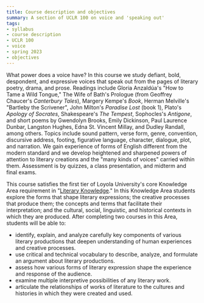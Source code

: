 ```yaml
---
title: Course description and objectives
summary: A section of UCLR 100 on voice and 'speaking out'
tags:
- syllabus
- course description
- UCLR 100
- voice
- spring 2023
- objectives
---
```


What power does a voice have?
In this course we study defiant, bold, despondent, and expressive voices that speak out from the pages of literary poetry, drama, and prose.
Readings include
Gloria Anzaldúa's "How to Tame a Wild Tongue,"
The Wife of Bath's Prologue (from Geoffrey Chaucer's *Canterbury Tales*),
Margery Kempe's *Book*,
Herman Melville's "Bartleby the Scrivener",
John Milton's *Paradise Lost* (book 1),
Plato's *Apology of Socrates*,
Shakespeare's *The Tempest*,
Sophocles's *Antigone*,
and short poems by
Gwendolyn Brooks,
Emily Dickinson,
Paul Laurence Dunbar,
Langston Hughes,
Edna St. Vincent Millay,
and
Dudley Randall,
among others.
Topics include sound pattern, verse form, genre, convention, discursive address, footing, figurative language, character, dialogue, plot, and narration.
We gain experience of forms of English different from the modern standard and we develop heightened and sharpened powers of attention to literary creations and the "many kinds of voices" carried within them.
Assessment is by quizzes, a class presentation, and midterm and final exams.

This course satisfies the first tier of Loyola University's core Knowledge Area requirement in "[Literary Knowledge](https://www.luc.edu/core/litknowcoursesub-first.shtml)."
In this Knowledge Area students explore the forms that shape literary expressions; the creative processes that produce them; the concepts and terms that facilitate their interpretation; and the cultural, social, linguistic, and historical contexts in which they are produced.
After completing two courses in this Area, students will be able to:

- identify, explain, and analyze carefully key components of various literary productions that deepen understanding of human experiences and creative processes.
- use critical and technical vocabulary to describe, analyze, and formulate an argument about literary productions.
- assess how various forms of literary expression shape the experience and response of the audience.
- examine multiple interpretive possibilities of any literary work.
- articulate the relationships of works of literature to the cultures and histories in which they were created and used.
